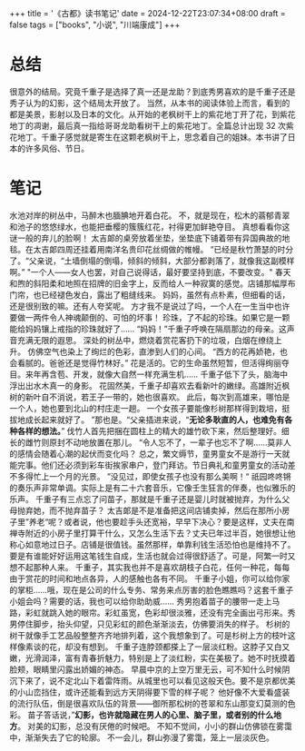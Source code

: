 +++
title = '《古都》读书笔记'
date = 2024-12-22T23:07:34+08:00
draft = false
tags = ["books", "小说", "川端康成"]
+++
# 总结
很意外的结局。究竟千重子是选择了真一还是龙助？到底秀男喜欢的是千重子还是秀子认为的幻影，这个结局太开放了。
当然，从本书的阅读体验上而言，看到的都是美景，影射以及日本的文化。从开始的老枫树干上的紫花地丁开了花，到紫花地丁的凋谢，最后真一指给哥哥龙助看树干上的紫花地丁。全篇总计出现 32 次紫花地丁。千重子感觉就是寄生在这颗老枫树干上，思念着自己的姐妹。本书讲了日本的许多风俗、节日。
# 笔记
水池对岸的树丛中，马醉木也腼腆地开着白花。
不，就是现在，松木的蓊郁青翠和池子的悠悠绿水，也能把垂樱的簇簇红花，衬得更加鲜艳夺目。
真想看看你这谜一般的弃儿的脸啊！
太吉郞的桌旁放着坐垫，坐垫底下铺着带有异国典故的地毯。在太吉郞四周还挂着用南洋名贵印花丝绸做的帷幔。
”已经是秋竹萧瑟的时分了。“父亲说，“土墙倒塌的倒塌，倾斜的倾斜，大部分都剥落了，就像我这副模样啊。”
"一个人——女人也罢，对自己说得话，最好要坚持到底，不要改变。"
春天和煦的斜阳柔和地照在招牌的旧金字上，反而给人一种寂寞的感觉。店铺那幅厚布门帘，也已经褪色发白，露出了粗缝线来。
妈妈，虽然有点朴素，但细看的话，还是很别致的嘛。还有人夸奖呢。
方才我不是说过了吗，一个人在一生当中也许要做一两件令人神魂颠倒的、可怕的坏事！
珍珠，了不起的珍珠。如果它是一颗能给妈妈镶上戒指的珍珠就好了……
“妈妈！”千重子呼唤在隔扇那边的母亲。这声音充满无限的遐思。
深处的树丛中，燃烧着赏花客扔下的垃圾，白烟在缭绕上升。
仿佛空气也染上了绚烂的色彩，直渗到人们的心间。
“西方的花再娇艳，也会看腻的。爸爸还是觉得竹林好。”
花是活的。它的生命虽然短暂，但活得绚丽夺目。来年再含苞、开发，就像大自然一样充满生机……
千重子低下了头，脑海中浮出出水木真一的身影。
花固然美，千重子却喜欢去看新叶的嫩绿。高雄附近枫树的新叶自不消说，若王子一带的，她也很喜欢。
此后，每次到高雄来，哪怕是一个人，她也要到北山的村庄走一趟。
一个女孩子要能像杉树那样得到栽培，挺拔地成长起来就好了。
”那也是。“父亲插进来说，“**无论多耿直的人，也难免有各种各样的想法。**”
伐竹人首先把捆在圆柱上的精大的雄竹砍下来，然后整理好。细长的雌竹则原封不动地放置在那儿。
“令人忘不了，一辈子也忘不了啊……莫非人的感情会随着心潮的起伏而变化吗？
总之，繁文缛节，童男童女不是游行一天就能完事。他们还必须到彩车街挨家串户，登门拜访。节日典礼和童男童女的活动差不多得忙上一个月的光景。
”没见过，即使女孩子也没有那么美啊！“
祇园咚咚锵的奏乐声非常单调。实际上是有二十六套音乐，它像壬生狂言的伴奏，也似雅乐的乐声。
千重子有三点忘了问苗子，那就是千重子还是婴儿时就被抛弃，为什么父母抛弃她，而不抛弃苗子？
太吉郞是不是准备把这间店铺卖掉，然后在那所小房子里”养老“呢？或者说，他也要趁手头还宽裕，早早下决心？要是这样，丈夫在南禅寺附近的小房子里打算干什么，又怎么生活下去？丈夫已年过半百，她很想让他称心如意地过日子。店铺是很值钱。虽然那样，单靠利钱生活恐怕也是维持不了。要是有谁能好好运用这笔钱生自成，生活也就会过得很舒适了。可是，阿繁一时又想不起那种人来。
千重子，其实我也并不是喜欢胡枝子白花，任何一种花，每每由于赏花的时间和地点各异，人的感触也各有不同。
千重子小姐，你可以给你家的掌柜……哦，现在是公司的什么专务、常务来点厉害的脸色瞧瞧吗？这套千重子小姐会吗？需要的话，我也可以给你助助威……
秀男抱着苗子的腰带一走上马路，彩虹就跳入她的眼帘。彩虹虽宽，色彩却很淡雅，还没有完全画出弓形来。秀男停住脚步，抬头仰望，只见彩虹的颜色渐渐淡去，仿佛要消失的样子。
杉树的树干就像手工艺品般整整齐齐地排列着，这个我想象到了。可是杉树上方的枝叶这样像素谈的花，却没有想到。
千重子连脖颈都搽上了一层淡红粉。这脖子又白又嫩，光滑润泽，富有青春折魅力，特别是上了淡红粉，实在美极了。她不时抚摸着脸颊，眼睛里闪露出娇媚的神态。
早晨中京的上空万里无云，可不知什么时候阴沉下来了，说不定北山下着雷阵雨。从城里也可以看见这般天色。要不是京都优美的小山峦挡住，或许还能看到远方天阴得要下雪的样子呢？
他好像不大爱看盛装的流行队伍，倒是很喜欢队伍的背景——御所那松树的苍翠和东山那变幻莫测的色彩。
苗子答话说，”**幻影，也许就隐藏在男人的心里、脑子里，或者别的什么地方**。
对美的幻影，总没有厌倦的时候吧。
不知不觉间，小小的群山仿佛锁在雾霭中，渐渐失去了它的轮廓。
不一会儿，群山弥漫了雾霭，笼上一层淡灰色。
